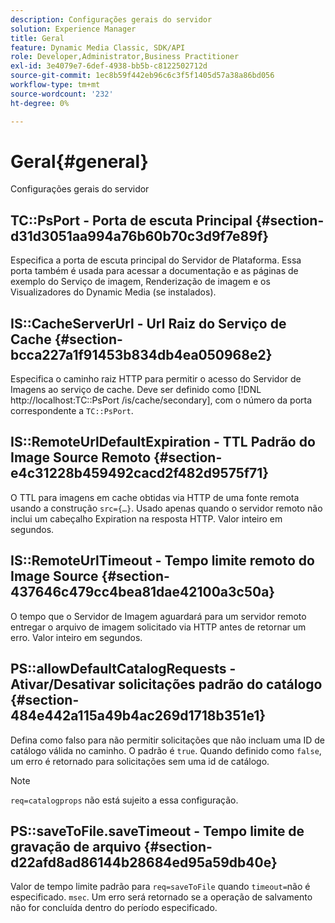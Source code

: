 ```yaml
---
description: Configurações gerais do servidor
solution: Experience Manager
title: Geral
feature: Dynamic Media Classic, SDK/API
role: Developer,Administrator,Business Practitioner
exl-id: 3e4079e7-6def-4938-bb5b-c8122502712d
source-git-commit: 1ec8b59f442eb96c6c3f5f1405d57a38a86bd056
workflow-type: tm+mt
source-wordcount: '232'
ht-degree: 0%

---
```


# Geral{#general}

Configurações gerais do servidor

## TC::PsPort - Porta de escuta Principal {#section-d31d3051aa994a76b60b70c3d9f7e89f}

Especifica a porta de escuta principal do Servidor de Plataforma. Essa porta também é usada para acessar a documentação e as páginas de exemplo do Serviço de imagem, Renderização de imagem e os Visualizadores do Dynamic Media (se instalados).

## IS::CacheServerUrl - Url Raiz do Serviço de Cache {#section-bcca227a1f91453b834db4ea050968e2}

Especifica o caminho raiz HTTP para permitir o acesso do Servidor de Imagens ao serviço de cache. Deve ser definido como [!DNL http://localhost:TC::PsPort /is/cache/secondary], com o número da porta correspondente a `TC::PsPort`.

## IS::RemoteUrlDefaultExpiration - TTL Padrão do Image Source Remoto {#section-e4c31228b459492cacd2f482d9575f71}

O TTL para imagens em cache obtidas via HTTP de uma fonte remota usando a construção `src={…}`. Usado apenas quando o servidor remoto não inclui um cabeçalho Expiration na resposta HTTP. Valor inteiro em segundos.

## IS::RemoteUrlTimeout - Tempo limite remoto do Image Source {#section-437646c479cc4bea81dae42100a3c50a}

O tempo que o Servidor de Imagem aguardará para um servidor remoto entregar o arquivo de imagem solicitado via HTTP antes de retornar um erro. Valor inteiro em segundos.

## PS::allowDefaultCatalogRequests - Ativar/Desativar solicitações padrão do catálogo {#section-484e442a115a49b4ac269d1718b351e1}

Defina como falso para não permitir solicitações que não incluam uma ID de catálogo válida no caminho. O padrão é `true`. Quando definido como `false`, um erro é retornado para solicitações sem uma id de catálogo.

>[!NOTE]
>
>`req=catalogprops` não está sujeito a essa configuração.

## PS::saveToFile.saveTimeout - Tempo limite de gravação de arquivo {#section-d22afd8ad86144b28684ed95a59db40e}

Valor de tempo limite padrão para `req=saveToFile` quando `timeout=`não é especificado. `msec`. Um erro será retornado se a operação de salvamento não for concluída dentro do período especificado.
